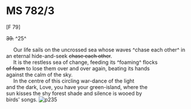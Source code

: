 # MS 782/3

[F 79]

~~39.~~ ^25^

&nbsp;&nbsp;&nbsp;&nbsp;&nbsp;Our life sails on the uncrossed sea whose waves ^chase 
each other^ in \
an eternal hide-and-seek ~~chase each other~~. \
&nbsp;&nbsp;&nbsp;&nbsp;&nbsp;It is the restless sea of change, feeding its ^foaming^ flocks \
~~of foam~~ to lose them over and over again, beating its hands \
against the calm of the sky. \
&nbsp;&nbsp;&nbsp;&nbsp;&nbsp;In the centre of this circling war-dance of the light \
and the dark, Love, you have your green-island, where the \
sun kisses the shy forest shade and silence is wooed by \
birds' songs.
![p235](MS782_3-235.jpg)
